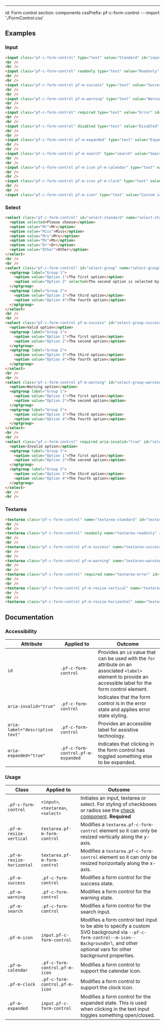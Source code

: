 ---
id: Form control
section: components
cssPrefix: pf-c-form-control
---import './FormControl.css'

## Examples

### Input

```html
<input class="pf-c-form-control" type="text" value="Standard" id="input-standard" aria-label="Standard input example" />
<br />
<br />
<input class="pf-c-form-control" readonly type="text" value="Readonly" id="input-readonly" aria-label="Readonly input example" />
<br />
<br />
<input class="pf-c-form-control pf-m-success" type="text" value="Success" id="input-success" aria-label="Success state input example" />
<br />
<br />
<input class="pf-c-form-control pf-m-warning" type="text" value="Warning" id="input-warning" aria-label="Warning state input example" />
<br />
<br />
<input class="pf-c-form-control" required type="text" value="Error" id="input-error" aria-invalid="true" aria-label="Error state input example" />
<br />
<br />
<input class="pf-c-form-control" disabled type="text" value="Disabled" id="input-disabled" aria-label="Disabled input example" />
<br />
<br />
<input class="pf-c-form-control pf-m-expanded" type="text" value="Expanded" id="input-expanded" aria-label="Expanded input example" />
<br />
<br />
<input class="pf-c-form-control pf-m-search" type="search" value="Search" id="input-search" name="search-input" aria-label="Search input example" />
<br />
<br />
<input class="pf-c-form-control pf-m-icon pf-m-calendar" type="text" value="Calendar" id="input-calendar" name="input-calendar" aria-label="Calendar input example" />
<br />
<br />
<input class="pf-c-form-control pf-m-icon pf-m-clock" type="text" value="Clock" id="input-clock" name="input-clock" aria-label="Clock input example" />
<br />
<br />
<input class="pf-c-form-control pf-m-icon" type="text" value="Custom icon" id="input-custom-icon" name="custom-icon" aria-label="Custom icon input example" />
```

### Select

```html
<select class="pf-c-form-control" id="select-standard" name="select-standard" aria-label="Standard select example">
  <option selected>Please choose</option>
  <option value="Mr">Mr</option>
  <option value="Miss">Miss</option>
  <option value="Mrs">Mrs</option>
  <option value="Ms">Ms</option>
  <option value="Dr">Dr</option>
  <option value="Other">Other</option>
</select>
<br />
<br />
<select class="pf-c-form-control" id="select-group" name="select-group" aria-label="Select group example">
  <optgroup label="Group 1">
    <option value="Option 1">The first option</option>
    <option value="Option 2" selected>The second option is selected by default</option>
  </optgroup>
  <optgroup label="Group 2">
    <option value="Option 3">The third option</option>
    <option value="Option 4">The fourth option</option>
  </optgroup>
</select>
<br />
<br />
<select class="pf-c-form-control pf-m-success" id="select-group-success" name="select-group-success" aria-label="Success state select group example">
  <option>Valid option</option>
  <optgroup label="Group 1">
    <option value="Option 1">The first option</option>
    <option value="Option 2">The second option</option>
  </optgroup>
  <optgroup label="Group 2">
    <option value="Option 3">The third option</option>
    <option value="Option 4">The fourth option</option>
  </optgroup>
</select>
<br />
<br />
<select class="pf-c-form-control pf-m-warning" id="select-group-warning" name="select-group-warning" aria-label="Warning state select group example">
  <option>Warning option</option>
  <optgroup label="Group 1">
    <option value="Option 1">The first option</option>
    <option value="Option 2">The second option</option>
  </optgroup>
  <optgroup label="Group 2">
    <option value="Option 3">The third option</option>
    <option value="Option 4">The fourth option</option>
  </optgroup>
</select>
<br />
<br />
<select class="pf-c-form-control" required aria-invalid="true" id="select-group-error" name="select-group-error" aria-label="Error state select group example">
  <option>Invalid option</option>
  <optgroup label="Group 1">
    <option value="Option 1">The first option</option>
    <option value="Option 2">The second option</option>
  </optgroup>
  <optgroup label="Group 2">
    <option value="Option 3">The third option</option>
    <option value="Option 4">The fourth option</option>
  </optgroup>
</select>
<br />
<br />
```

### Textarea

```html
<textarea class="pf-c-form-control" name="textarea-standard" id="textarea-standard" aria-label="Standard textarea example">Standard</textarea>
<br />
<br />
<textarea class="pf-c-form-control" readonly name="textarea-readonly" id="textarea-readonly" aria-label="Readonly textarea example">Readonly</textarea>
<br />
<br />
<textarea class="pf-c-form-control pf-m-success" name="textarea-success" id="textarea-success" aria-label="Success state textarea example">Success</textarea>
<br />
<br />
<textarea class="pf-c-form-control pf-m-warning" name="textarea-warning" id="textarea-warning" aria-label="Warning state textarea example">Warning</textarea>
<br />
<br />
<textarea class="pf-c-form-control" required name="textarea-error" id="textarea-error" aria-label="Error state textarea example" aria-invalid="true">Error</textarea>
<br />
<br />
<textarea class="pf-c-form-control pf-m-resize-vertical" name="textarea-resize-vertical" id="textarea-resize-vertical" aria-label="Resize vertical textarea example">Resizes&nbsp;vertically</textarea>
<br />
<br />
<textarea class="pf-c-form-control pf-m-resize-horizontal" name="textarea-resize-horizontal" id="textarea-resize-horizontal" aria-label="Resize horizontal textarea example">Resizes&nbsp;horizontally</textarea>
```

## Documentation

### Accessibility

| Attribute                       | Applied to                         | Outcome                                                                                                                                                          |
| ------------------------------- | ---------------------------------- | ---------------------------------------------------------------------------------------------------------------------------------------------------------------- |
| `id`                            | `.pf-c-form-control`               | Provides an `id` value that can be used with the `for` attribute on an associated `<label>` element to provide an accessible label for the form control element. |
| `aria-invalid="true"`           | `.pf-c-form-control`               | Indicates that the form control is in the error state and applies error state styling.                                                                           |
| `aria-label="descriptive text"` | `.pf-c-form-control`               | Provides an accessible label for assistive technology.                                                                                                           |
| `aria-expanded="true"`          | `.pf-c-form-control.pf-m-expanded` | Indicates that clicking in the form control has toggled something else to be expanded.                                                                           |

### Usage

| Class                     | Applied to                         | Outcome                                                                                                                                                                                     |
| ------------------------- | ---------------------------------- | ------------------------------------------------------------------------------------------------------------------------------------------------------------------------------------------- |
| `.pf-c-form-control`      | `<input>`,`<textarea>`, `<select>` | Initiates an input, textarea or select. For styling of checkboxes or radios see the [check component](/documentation/core/components/check). **Required**                                   |
| `.pf-m-resize-vertical`   | `textarea.pf-m-form-control`       | Modifies a `textarea.pf-c-form-control` element so it can only be resized vertically along the y-axis.                                                                                      |
| `.pf-m-resize-horizontal` | `textarea.pf-m-form-control`       | Modifies a `textarea.pf-c-form-control` element so it can only be resized horizontally along the x-axis.                                                                                    |
| `.pf-m-success`           | `.pf-c-form-control`               | Modifies a form control for the success state.                                                                                                                                              |
| `.pf-m-warning`           | `.pf-c-form-control`               | Modifies a form control for the warning state.                                                                                                                                              |
| `.pf-m-search`            | `.pf-c-form-control`               | Modifies a form control for the search input.                                                                                                                                               |
| `.pf-m-icon`              | `input.pf-c-form-control`          | Modifies a form control text input to be able to specify a custom SVG background via `--pf-c-form-control--m-icon--BackgroundUrl`, and other optional vars for other background properties. |
| `.pf-m-calendar`          | `.pf-c-form-control.pf-m-icon`     | Modifies a form control to support the calendar icon.                                                                                                                                       |
| `.pf-m-clock`             | `.pf-c-form-control.pf-m-icon`     | Modifies a form control to support the clock icon.                                                                                                                                          |
| `.pf-m-expanded`          | `input.pf-c-form-control`          | Modifies a form control for the expanded state. This is used when clicking in the text input toggles something open/closed.                                                                 |

